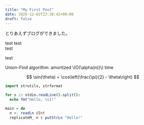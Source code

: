 ```yaml
---
title: "My First Post"
date: 2020-12-02T23:38:42+09:00
draft: false
---
```


とりあえずブログができました。

test test  
test

test

Union-Find algorithm: amortized \\(O(\alpha(n))\\) time

$$
\sin(\theta) = \cos\left(\frac{\pi}{2} - \theta\right)
$$

```nim
import strutils, strformat

for s in stdin.readLine().split():
  echo fmt"Hello, {s}!"
```

```haskell
main = do
  n <- readLn @Int
  replicateM_ n $ putStrLn "Hello!"
```
